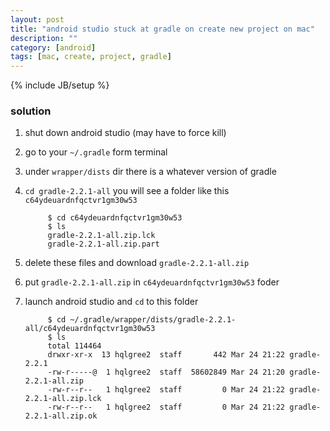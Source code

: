 ```yaml
---
layout: post
title: "android studio stuck at gradle on create new project on mac"
description: ""
category: [android]
tags: [mac, create, project, gradle]
---
```

{% include JB/setup %}

### solution

1. shut down android studio (may have to force kill)

1. go to your `~/.gradle` form terminal

1. under `wrapper/dists` dir there is a whatever version of gradle

1. `cd gradle-2.2.1-all` you will see a folder like this `c64ydeuardnfqctvr1gm30w53`

            $ cd c64ydeuardnfqctvr1gm30w53
            $ ls 
            gradle-2.2.1-all.zip.lck
            gradle-2.2.1-all.zip.part

1. delete these files and download `gradle-2.2.1-all.zip`

1. put `gradle-2.2.1-all.zip` in `c64ydeuardnfqctvr1gm30w53` foder

1. launch android studio and `cd` to this folder

            $ cd ~/.gradle/wrapper/dists/gradle-2.2.1-all/c64ydeuardnfqctvr1gm30w53
            $ ls
            total 114464
            drwxr-xr-x  13 hqlgree2  staff       442 Mar 24 21:22 gradle-2.2.1
            -rw-r-----@  1 hqlgree2  staff  58602849 Mar 24 21:20 gradle-2.2.1-all.zip
            -rw-r--r--   1 hqlgree2  staff         0 Mar 24 21:22 gradle-2.2.1-all.zip.lck
            -rw-r--r--   1 hqlgree2  staff         0 Mar 24 21:22 gradle-2.2.1-all.zip.ok
